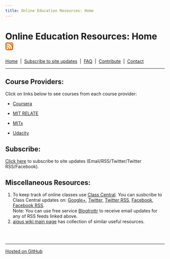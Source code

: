 ```yaml
---
title: Online Education Resources: Home
---
```


# Online Education Resources: Home <a href="http://page2rss.com/rss/4882f2615e0b201c8d6d1eb55a4d7b75"><img src="https://github.com/amberj/online-edu-resources/raw/gh-pages/feed-icon.png" alt="RSS Feed" /></a>
[Home](http://amberj.github.com/online-edu-resources/ "Online Educational Resources: Home") &nbsp;|&nbsp; [Subscribe to site updates](http://amberj.github.com/online-edu-resources/subscribe.html "Online Educational Resources: Subscribe to site updates") &nbsp;|&nbsp; [FAQ](http://amberj.github.com/online-edu-resources/faq.html "Online Educational Resources: FAQ") &nbsp;|&nbsp; [Contribute](http://amberj.github.com/online-edu-resources/contribute.html "Online Educational Reqources: Contribute") &nbsp;|&nbsp; [Contact](http://amberj.github.com/online-edu-resources/contact.html "Online Educational Resources: Contact")<br />

<hr />

## Course Providers:
Click on links below to see courses from each course provider:

* [Coursera](http://amberj.github.com/online-edu-resources/coursera/ "Coursera Courses")

* [MIT RELATE](http://amberj.github.com/online-edu-resources/mit-relate/ "MIT RELATE Courses")

* [MITx](http://amberj.github.com/online-edu-resources/mitx/ "MITx Courses")

* [Udacity](http://amberj.github.com/online-edu-resources/udacity/ "Udacity Courses")

## Subscribe:
[Click here](http://amberj.github.com/online-edu-resources/subscribe.html "Online Educational Resources: Subscribe to site updates") to subscribe to site updates (Email/RSS/Twitter/Twitter RSS/Facebook).

## Miscellaneous Resources:
1. To keep track of online classes use [Class Central](http://www.class-central.com/ "Class Central"). You can susbcribe to Class Central updates on: [Google+](https://plus.google.com/107809899089663019971/ "Class Central on Google+"), [Twitter](https://twitter.com/#!/classcentral "Class Central on Twitter"), [Twitter RSS](https://api.twitter.com/1/statuses/user_timeline.rss?screen_name=classcentral "Class Central Twitter RSS feed"), [Facebook](https://www.facebook.com/classcentral "Class Central Facebook page"), [Facebook RSS](https://www.facebook.com/feeds/page.php?id=305891199451158&format=rss20 "Class Central Facebook page RSS feed").
<br />Note: You can use free service [Blogtrottr](http://blogtrottr.com/ "Blogtrottr") to receive email updates for any of RSS feeds linked above.
2. [aiqus wiki main page](http://www.aiqus.com/wiki/Main) has collection of similar useful resources.

<br /><br />
<hr />

[Hosted on GitHub](https://github.com/amberj/online-edu-resources "online-edu-resources on GitHub")
